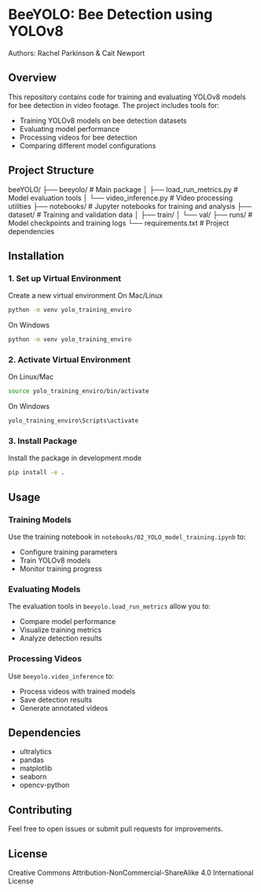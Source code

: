 # BeeYOLO: Bee Detection using YOLOv8

Authors: Rachel Parkinson & Cait Newport

## Overview
This repository contains code for training and evaluating YOLOv8 models for bee detection in video footage. The project includes tools for:
- Training YOLOv8 models on bee detection datasets
- Evaluating model performance
- Processing videos for bee detection
- Comparing different model configurations

## Project Structure

beeYOLO/
├── beeyolo/ # Main package
│ ├── load_run_metrics.py # Model evaluation tools
│ └── video_inference.py # Video processing utilities
├── notebooks/ # Jupyter notebooks for training and analysis
├── dataset/ # Training and validation data
│ ├── train/
│ └── val/
├── runs/ # Model checkpoints and training logs
└── requirements.txt # Project dependencies


## Installation

### 1. Set up Virtual Environment

Create a new virtual environment
On Mac/Linux
``` bash
python -m venv yolo_training_enviro
```



On Windows
``` bash
python -m venv yolo_training_enviro
```

### 2. Activate Virtual Environment

On Linux/Mac
``` bash
source yolo_training_enviro/bin/activate
```

On Windows
``` bash
yolo_training_enviro\Scripts\activate
```

### 3. Install Package

Install the package in development mode
``` bash
pip install -e .
```



## Usage

### Training Models
Use the training notebook in `notebooks/02_YOLO_model_training.ipynb` to:
- Configure training parameters
- Train YOLOv8 models
- Monitor training progress

### Evaluating Models
The evaluation tools in `beeyolo.load_run_metrics` allow you to:
- Compare model performance
- Visualize training metrics
- Analyze detection results

### Processing Videos
Use `beeyolo.video_inference` to:
- Process videos with trained models
- Save detection results
- Generate annotated videos

## Dependencies
- ultralytics
- pandas
- matplotlib
- seaborn
- opencv-python

## Contributing
Feel free to open issues or submit pull requests for improvements.

## License
Creative Commons Attribution-NonCommercial-ShareAlike 4.0 International License